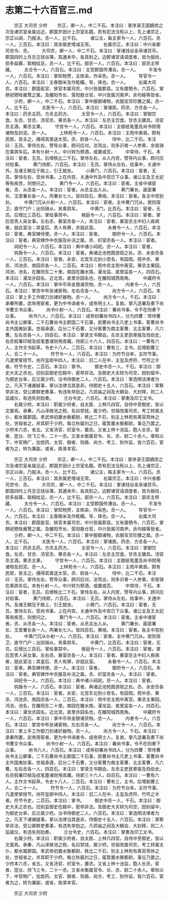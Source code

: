 # 志第二十六百官三.md

　　宗正 大司农 少府 　　宗正，卿一人，中二千石。本注曰：掌序录王国嫡庶之次及诸宗室亲属远近，郡国岁因计上宗室名籍。若有犯法当髡以上，先上诸宗正，宗正以闻，乃报决。丞一人，比千石。 　　诸公主，每主家令一人，六百石。丞一人，三百石。本注曰：其余属吏增减无常。 　　右属宗正。本注曰：中兴省都司空令、丞。 　　大司农，卿一人，中二千石。本注曰：掌诸钱谷金帛诸货币。郡国四时上月旦见钱谷簿，其逋未毕，各具别之。边郡诸官请调度者，皆为报给，损多益寡，取相给足。丞一人，比千石。部丞一人，六百石。本注曰：部丞主帑藏。 　　太仓令一人，六百石。本注曰：主受郡国传漕谷。丞一人。 　　平准令一人，六百石。本注曰：掌知物贾，主练染，作采色。丞一人。 　　导官令一人，六百石。本注曰：主舂御米及作乾糒。导，择也。丞一人。 　　右属大司农。本注曰：郡国盐官、铁官本属司农，中兴皆属郡县。又有廪牺令，六百石，掌祭祀牺牲雁鹜之属。及雒阳市长、荥阳敖仓官，中兴皆属河南尹。余均输等皆省。 　　少府，卿一人，中二千石。本注曰：掌中服御诸物，衣服宝货珍膳之属。丞一人，比千石。 　　太医令一人，六百石。本注曰：掌诸医。药丞、方丞各一人。本注曰：药丞主药。方丞主药方。 　　太官令一人，六百石。本注曰：掌御饮食。左丞、甘丞、汤官丞、果丞各一人。本注曰：左丞主饮食。甘丞主膳具。汤官丞主酒。果丞主果。 　　守宫令一人，六百石。本注曰：主御纸笔墨及尚书财用诸物及封泥。丞一人。 　　上林苑令一人，六百石。本注曰：主苑中禽兽。颇有民居，皆主之。捕得其兽送太官。丞、尉各一人。 　　侍中，比二千石。本注曰：无员。掌侍左右，赞导众事，顾问应对。法驾出，则多识者一人参乘，余皆骑在乘舆车后。本有仆射一人，中兴转为祭酒，或置或否。 　　中常侍，千石。本注曰：宦者，无员。后增秩比二千石。掌侍左右，从入内宫，赞导内众事，顾问应对给事。 　　黄门侍郎，六百石。本注曰：无员。掌侍从左右，给事中，关通中外。及诸王朝见于殿上，引王就坐。 　　小黄门，六百石。本注曰：宦者，无员。掌侍左右，受尚书事。上在内宫，关通中外及中宫已下众事。诸公主及王太妃等有疾苦，则使问之。 　　黄门令一人，六百石。本注曰：宦者。主省中诸宦者。丞、从丞各一人。本注曰：宦者。从丞主出入从。 　　黄门署长、画室署长、玉堂署长各一人。丙署长七人。皆四百石，黄绶。本注曰：宦者。各主中宫别处。 　　中黄门冗从仆射一人，六百石。本注曰：宦者。主中黄门冗从。居则宿卫，直守门户；出则骑从，夹乘舆车。 　　中黄门，比百石。本注曰：宦者，无员。后增比三百石。掌给事禁中。 　　掖庭令一人，六百石。本注曰：宦者。掌后宫贵人采女事。左右丞、暴室丞各一人。本注曰：宦者。暴室丞主中妇人疾病者，就此室治；其皇后、贵人有罪，亦就此室。 　　永巷令一人，六百石。本注曰：宦者。典官婢侍使。丞一人。本注曰：宦者。 　　御府令一人，六百石。本注曰：宦者。典官婢作中衣服及补浣之属。丞、织室丞各一人。本注曰：宦者。 　　祠祀令一人，六百石。本注曰：典中诸小祠祀。丞一人。本注曰：宦者。 　　钩盾令一人，六百石。本注曰：宦者。典诸近池苑囿游观之处。丞、永安丞各一人，三百石。本注曰：宦者。永安，北宫东北别小宫名，有园观。苑中丞、果丞、鸿池丞、南园丞各一人，二百石。本注曰：苑中丞主苑中离官。果丞主果园。鸿池，池名，在雒阳东二十里。南园在雒水南。濯龙监、直里监各一人，四百石。本注曰：濯龙亦园名，近北宫。直里亦园名也，在雒阳城西南角。 　　中藏府令一人，六百石。本注曰：掌中币帛金银诸货物。丞一人。 　　内者令一人，六百石。本注曰：掌宫中布张诸亵物。左右丞各一人。 　　尚方令一人，六百石。本注曰：掌上手工作御刀剑诸好器物。丞一人。 　　尚方令一人，千石。本注曰：承秦所置，武帝用宦者，更为中书谒者令，成帝用士人，复故。掌凡选署及奏下尚书曹文书众事。 　　尚书仆射一人，六百石。本注曰：署尚书事，令不在则奏下众事。 　　尚书六人，六百石。本注曰：成帝初署尚书四人，分为四曹：常侍曹尚书主公卿事，二千石曹尚书主郡国二千石事，民曹尚书主凡吏上书事，客曹尚书主外国夷狄事。世祖承遵，后分二千石曹，又分客曹为南主客曹、北主客曹，凡六曹。左右丞各一人，四百石。本注曰：掌录文书期会。左丞主吏民章报及驺伯史。右丞假署印绶及纸笔墨诸财用库藏。侍郎三十六人，四百石。本注曰：一曹有六人，主作文书起草。令史十八人，二百石。本注曰：曹有三，主书。后增剧曹三人，合二十一人。 　　符节令一人，六百石。本注曰：为符节台率，主符节事。凡遣使掌授节。尚符玺郎中四人。本注曰：旧二人在中，主玺及虎符、竹符之半者。符节令史，二百石。本注曰：掌书。 　　御史中丞一人，千石。本注曰：御史大夫之丞也。旧别监御史在殿中，密举非法。及御史大夫转为司空，因别留中，为御史台率，后又属少府。治书侍御史二人，六百石。本注曰：掌选明法律者为之。凡天下诸谳疑事，掌以法律当其是非。侍御史十五人，六百石。本注曰：掌察举非法，受公卿群吏奏事，有违失举劾之。凡郊庙之祠及大朝会、大封拜，则二人监威仪，有违失则劾奏。 　　兰台令史，六百石。本注曰：掌奏及印工文书。 　　右属少府。本注曰：职属少府者，自太医、上林凡四官。自侍中至御史，皆以文属焉。承秦，凡山泽陂池之税，名曰禁钱，属少府。世祖改属司农，考工转属太仆，都水属郡国。孝武帝初置水衡都尉，秩比二千石，别主上林苑有离官燕休之处，世祖省之，并其职于少府。每立秋貙刘之日，辄暂置水衡都尉，事讫乃罢之。少府本六丞，省五。又省汤官、织室令，置丞。又省上林十池监，胞人长丞，宦者、昆台、佽飞三令，二十一丞。又省水衡属官令、长、丞、尉二十余人。章和以下，中官稍广，加尝药、太官、御者、钩盾、尚方、考工、别作监，皆六百石，宦者为之，转为兼副，或省，故录本官。

　　宗正 大司农 少府 　　宗正，卿一人，中二千石。本注曰：掌序录王国嫡庶之次及诸宗室亲属远近，郡国岁因计上宗室名籍。若有犯法当髡以上，先上诸宗正，宗正以闻，乃报决。丞一人，比千石。 　　诸公主，每主家令一人，六百石。丞一人，三百石。本注曰：其余属吏增减无常。 　　右属宗正。本注曰：中兴省都司空令、丞。 　　大司农，卿一人，中二千石。本注曰：掌诸钱谷金帛诸货币。郡国四时上月旦见钱谷簿，其逋未毕，各具别之。边郡诸官请调度者，皆为报给，损多益寡，取相给足。丞一人，比千石。部丞一人，六百石。本注曰：部丞主帑藏。 　　太仓令一人，六百石。本注曰：主受郡国传漕谷。丞一人。 　　平准令一人，六百石。本注曰：掌知物贾，主练染，作采色。丞一人。 　　导官令一人，六百石。本注曰：主舂御米及作乾糒。导，择也。丞一人。 　　右属大司农。本注曰：郡国盐官、铁官本属司农，中兴皆属郡县。又有廪牺令，六百石，掌祭祀牺牲雁鹜之属。及雒阳市长、荥阳敖仓官，中兴皆属河南尹。余均输等皆省。 　　少府，卿一人，中二千石。本注曰：掌中服御诸物，衣服宝货珍膳之属。丞一人，比千石。 　　太医令一人，六百石。本注曰：掌诸医。药丞、方丞各一人。本注曰：药丞主药。方丞主药方。 　　太官令一人，六百石。本注曰：掌御饮食。左丞、甘丞、汤官丞、果丞各一人。本注曰：左丞主饮食。甘丞主膳具。汤官丞主酒。果丞主果。 　　守宫令一人，六百石。本注曰：主御纸笔墨及尚书财用诸物及封泥。丞一人。 　　上林苑令一人，六百石。本注曰：主苑中禽兽。颇有民居，皆主之。捕得其兽送太官。丞、尉各一人。 　　侍中，比二千石。本注曰：无员。掌侍左右，赞导众事，顾问应对。法驾出，则多识者一人参乘，余皆骑在乘舆车后。本有仆射一人，中兴转为祭酒，或置或否。 　　中常侍，千石。本注曰：宦者，无员。后增秩比二千石。掌侍左右，从入内宫，赞导内众事，顾问应对给事。 　　黄门侍郎，六百石。本注曰：无员。掌侍从左右，给事中，关通中外。及诸王朝见于殿上，引王就坐。 　　小黄门，六百石。本注曰：宦者，无员。掌侍左右，受尚书事。上在内宫，关通中外及中宫已下众事。诸公主及王太妃等有疾苦，则使问之。 　　黄门令一人，六百石。本注曰：宦者。主省中诸宦者。丞、从丞各一人。本注曰：宦者。从丞主出入从。 　　黄门署长、画室署长、玉堂署长各一人。丙署长七人。皆四百石，黄绶。本注曰：宦者。各主中宫别处。 　　中黄门冗从仆射一人，六百石。本注曰：宦者。主中黄门冗从。居则宿卫，直守门户；出则骑从，夹乘舆车。 　　中黄门，比百石。本注曰：宦者，无员。后增比三百石。掌给事禁中。 　　掖庭令一人，六百石。本注曰：宦者。掌后宫贵人采女事。左右丞、暴室丞各一人。本注曰：宦者。暴室丞主中妇人疾病者，就此室治；其皇后、贵人有罪，亦就此室。 　　永巷令一人，六百石。本注曰：宦者。典官婢侍使。丞一人。本注曰：宦者。 　　御府令一人，六百石。本注曰：宦者。典官婢作中衣服及补浣之属。丞、织室丞各一人。本注曰：宦者。 　　祠祀令一人，六百石。本注曰：典中诸小祠祀。丞一人。本注曰：宦者。 　　钩盾令一人，六百石。本注曰：宦者。典诸近池苑囿游观之处。丞、永安丞各一人，三百石。本注曰：宦者。永安，北宫东北别小宫名，有园观。苑中丞、果丞、鸿池丞、南园丞各一人，二百石。本注曰：苑中丞主苑中离官。果丞主果园。鸿池，池名，在雒阳东二十里。南园在雒水南。濯龙监、直里监各一人，四百石。本注曰：濯龙亦园名，近北宫。直里亦园名也，在雒阳城西南角。 　　中藏府令一人，六百石。本注曰：掌中币帛金银诸货物。丞一人。 　　内者令一人，六百石。本注曰：掌宫中布张诸亵物。左右丞各一人。 　　尚方令一人，六百石。本注曰：掌上手工作御刀剑诸好器物。丞一人。 　　尚方令一人，千石。本注曰：承秦所置，武帝用宦者，更为中书谒者令，成帝用士人，复故。掌凡选署及奏下尚书曹文书众事。 　　尚书仆射一人，六百石。本注曰：署尚书事，令不在则奏下众事。 　　尚书六人，六百石。本注曰：成帝初署尚书四人，分为四曹：常侍曹尚书主公卿事，二千石曹尚书主郡国二千石事，民曹尚书主凡吏上书事，客曹尚书主外国夷狄事。世祖承遵，后分二千石曹，又分客曹为南主客曹、北主客曹，凡六曹。左右丞各一人，四百石。本注曰：掌录文书期会。左丞主吏民章报及驺伯史。右丞假署印绶及纸笔墨诸财用库藏。侍郎三十六人，四百石。本注曰：一曹有六人，主作文书起草。令史十八人，二百石。本注曰：曹有三，主书。后增剧曹三人，合二十一人。 　　符节令一人，六百石。本注曰：为符节台率，主符节事。凡遣使掌授节。尚符玺郎中四人。本注曰：旧二人在中，主玺及虎符、竹符之半者。符节令史，二百石。本注曰：掌书。 　　御史中丞一人，千石。本注曰：御史大夫之丞也。旧别监御史在殿中，密举非法。及御史大夫转为司空，因别留中，为御史台率，后又属少府。治书侍御史二人，六百石。本注曰：掌选明法律者为之。凡天下诸谳疑事，掌以法律当其是非。侍御史十五人，六百石。本注曰：掌察举非法，受公卿群吏奏事，有违失举劾之。凡郊庙之祠及大朝会、大封拜，则二人监威仪，有违失则劾奏。 　　兰台令史，六百石。本注曰：掌奏及印工文书。 　　右属少府。本注曰：职属少府者，自太医、上林凡四官。自侍中至御史，皆以文属焉。承秦，凡山泽陂池之税，名曰禁钱，属少府。世祖改属司农，考工转属太仆，都水属郡国。孝武帝初置水衡都尉，秩比二千石，别主上林苑有离官燕休之处，世祖省之，并其职于少府。每立秋貙刘之日，辄暂置水衡都尉，事讫乃罢之。少府本六丞，省五。又省汤官、织室令，置丞。又省上林十池监，胞人长丞，宦者、昆台、佽飞三令，二十一丞。又省水衡属官令、长、丞、尉二十余人。章和以下，中官稍广，加尝药、太官、御者、钩盾、尚方、考工、别作监，皆六百石，宦者为之，转为兼副，或省，故录本官。

　　宗正 大司农 少府







































































